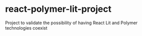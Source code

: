 # react-polymer-lit-project
Project to validate the possibility of having React Lit and Polymer technologies coexist
